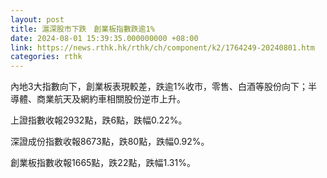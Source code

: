 ```yaml
---
layout: post
title: 滬深股市下跌　創業板指數跌逾1%
date: 2024-08-01 15:39:35.000000000 +08:00
link: https://news.rthk.hk/rthk/ch/component/k2/1764249-20240801.htm
categories: rthk
---
```


內地3大指數向下，創業板表現較差，跌逾1%收市，零售、白酒等股份向下；半導體、商業航天及網約車相關股份逆市上升。

上證指數收報2932點，跌6點，跌幅0.22%。

深證成份指數收報8673點，跌80點，跌幅0.92%。

創業板指數收報1665點，跌22點，跌幅1.31%。
